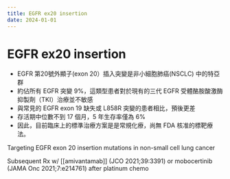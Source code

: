 ```yaml
---
title: EGFR ex20 insertion
date: 2024-01-01
---
```

# EGFR ex20 insertion

* EGFR 第20號外顯子(exon 20）插入突變是非小細胞肺癌(NSCLC) 中的特亞群
* 約佔所有 EGFR 突變 9%，這類型患者對於現有的三代 EGFR 受體酪胺酸激酶抑製劑（TKI）治療並不敏感
* 與常見的 EGFR exon 19 缺失或 L858R 突變的患者相比，預後更差
* 存活期中位數不到 17 個月，5 年生存率僅為 6%
* 因此，目前臨床上的標準治療方案是是常規化療，尚無 FDA 核准的標靶療法。

Targeting EGFR exon 20 insertion mutations in non-small cell lung cancer

Subsequent Rx w/ [[amivantamab]] (JCO 2021;39:3391) or mobocertinib (JAMA Onc 2021;7:e214761) after platinum chemo 
